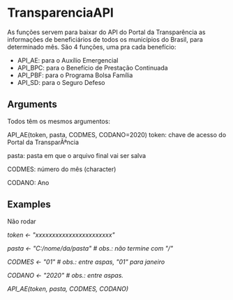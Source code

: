 # TransparenciaAPI

As funções servem para baixar do API do Portal da Transparência as informações de beneficiários de todos os municípios do Brasil, para determinado mês.
São 4 funções, uma pra cada benefício:
- API_AE: para o Auxílio Emergencial
- API_BPC: para o Benefício de Prestação Continuada
- API_PBF: para o Programa Bolsa Família
- API_SD: para o Seguro Defeso





## Arguments

Todos têm os mesmos argumentos:

API_AE(token, pasta, CODMES, CODANO=2020)
token: chave de acesso do Portal da TransparÃªncia

pasta: pasta em que o arquivo final vai ser salva

CODMES: número do mês (character)

CODANO: Ano


## Examples

Não rodar

*token <- "xxxxxxxxxxxxxxxxxxxxxxx"*

*pasta <- "C:/nome/da/pasta" # obs.: não termine com "/"*

*CODMES <- "01"    # obs.: entre aspas, "01" para janeiro*

*CODANO <- "2020" # obs.: entre aspas.*


*API_AE(token, pasta, CODMES, CODANO)*
